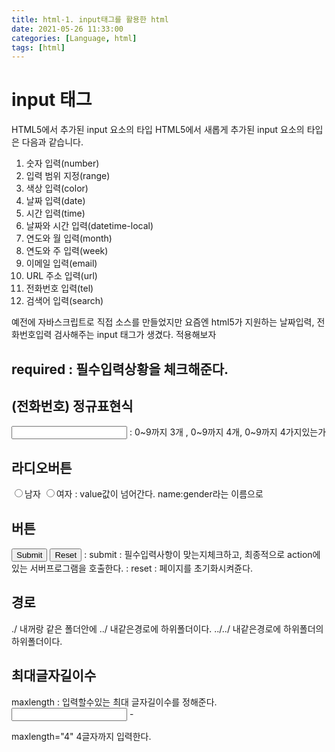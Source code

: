 ```yaml
---
title: html-1. input태그를 활용한 html
date: 2021-05-26 11:33:00
categories: [Language, html]
tags: [html]
---
```


# input 태그

HTML5에서 추가된 input 요소의 타입
HTML5에서 새롭게 추가된 input 요소의 타입은 다음과 같습니다.

1. 숫자 입력(number)
2. 입력 범위 지정(range)
3. 색상 입력(color)
4. 날짜 입력(date)
5. 시간 입력(time)
6. 날짜와 시간 입력(datetime-local)
7. 연도와 월 입력(month)
8. 연도와 주 입력(week)
9. 이메일 입력(email)
10. URL 주소 입력(url)
11. 전화번호 입력(tel)
12. 검색어 입력(search)


예전에 자바스크립트로 직접 소스를 만들었지만
요즘엔 html5가 지원하는 날짜입력, 전화번호입력 검사해주는 
input 태그가 생겼다. 적용해보자



## required : 필수입력상황을 체크해준다.


## (전화번호) 정규표현식
<input type="tel" name="telNo" required pattern="[0-9]{3}-[0-9]{4}-[0-9]{4}" title="###-####-####">
: 0~9까지 3개 , 0~9까지 4개, 0~9까지 4가지있는가


## 라디오버튼
<input type="radio" name="gender" value="M">남자
<input type="radio" name="gender" value="F">여자
: value값이 넘어간다. name:gender라는 이름으로


## 버튼
<input type="submit" name="Send">  <!-- submit버튼 -->
<input type="reset" name="Reset">  <!-- reset버튼 -->
: submit : 필수입력사항이 맞는지체크하고, 최종적으로 action에있는 서버프로그램을 호출한다.
: reset : 페이지를 초기화시켜쥰다.

## 경로
<form action="../../0524/html/sample.html" method="get">
./ 내꺼랑 같은 폴더안에
../ 내같은경로에 하위폴더이다.
../../ 내같은경로에 하위폴더의 하위폴더이다.

  
## 최대글자길이수
maxlength : 입력할수있는 최대 글자길이수를 정해준다.
<input class="pbox" type="text" maxlength="4" /> -
  
maxlength="4"
4글자까지 입력한다. 







